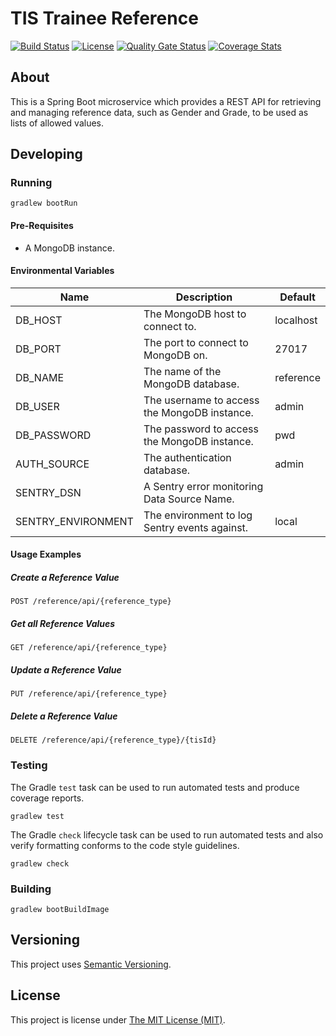 # TIS Trainee Reference

[![Build Status][build-badge]][build-href]
[![License][license-badge]][license-href]
[![Quality Gate Status][quality-gate-badge]][quality-gate-href]
[![Coverage Stats][coverage-badge]][coverage-href]

## About

This is a Spring Boot microservice which provides a REST API for retrieving and
managing reference data, such as Gender and Grade, to be used as lists of
allowed values.

## Developing

### Running

```shell
gradlew bootRun
```

#### Pre-Requisites

 - A MongoDB instance.

#### Environmental Variables

| Name               | Description                                   | Default   |
| ------------------ | --------------------------------------------- | --------- |
| DB_HOST            | The MongoDB host to connect to.               | localhost |
| DB_PORT            | The port to connect to MongoDB on.            | 27017     |
| DB_NAME            | The name of the MongoDB database.             | reference |
| DB_USER            | The username to access the MongoDB instance.  | admin     |
| DB_PASSWORD        | The password to access the MongoDB instance.  | pwd       |
| AUTH_SOURCE        | The authentication database.                  | admin     |
| SENTRY_DSN         | A Sentry error monitoring Data Source Name.   |           |
| SENTRY_ENVIRONMENT | The environment to log Sentry events against. | local     |

#### Usage Examples

##### Create a Reference Value

```
POST /reference/api/{reference_type}
```

##### Get all Reference Values

```
GET /reference/api/{reference_type}
```

##### Update a Reference Value

```
PUT /reference/api/{reference_type}
```

##### Delete a Reference Value

```
DELETE /reference/api/{reference_type}/{tisId}
```

### Testing

The Gradle `test` task can be used to run automated tests and produce coverage
reports.
```shell
gradlew test
```

The Gradle `check` lifecycle task can be used to run automated tests and also
verify formatting conforms to the code style guidelines.
```shell
gradlew check
```

### Building

```shell
gradlew bootBuildImage
```

## Versioning

This project uses [Semantic Versioning](https://semver.org).

## License

This project is license under [The MIT License (MIT)](LICENSE).

[coverage-badge]: https://sonarcloud.io/api/project_badges/measure?project=Health-Education-England_tis-trainee-reference&metric=coverage
[coverage-href]: https://sonarcloud.io/component_measures?metric=coverage&id=Health-Education-England_tis-trainee-reference
[build-badge]: https://badgen.net/github/checks/health-education-england/tis-trainee-reference?label=build&icon=github
[build-href]: https://github.com/Health-Education-England/tis-trainee-reference/actions/workflows/ci-cd-workflow.yml
[license-badge]: https://badgen.net/github/license/health-education-england/tis-trainee-reference
[license-href]: LICENSE
[quality-gate-badge]: https://sonarcloud.io/api/project_badges/measure?project=Health-Education-England_tis-trainee-reference&metric=alert_status
[quality-gate-href]: https://sonarcloud.io/summary/new_code?id=Health-Education-England_tis-trainee-reference
